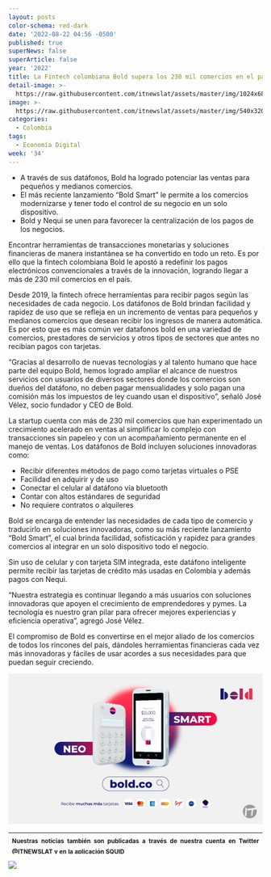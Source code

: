 ```yaml
---
layout: posts
color-schema: red-dark
date: '2022-08-22 04:56 -0500'
published: true
superNews: false
superArticle: false
year: '2022'
title: La Fintech colombiana Bold supera los 230 mil comercios en el país
detail-image: >-
  https://raw.githubusercontent.com/itnewslat/assets/master/img/1024x680/bold-g.jpg
image: >-
  https://raw.githubusercontent.com/itnewslat/assets/master/img/540x320/bold-p.jpg
categories:
  - Colombia
tags:
  - Economía Digital
week: '34'
---
```

- A través de sus datáfonos, Bold ha logrado potenciar las ventas para pequeños y medianos comercios.
- El más reciente lanzamiento “Bold Smart” le permite a los comercios modernizarse y tener todo el control de su negocio en un solo dispositivo.
- Bold y Nequi se unen para favorecer la centralización de los pagos de los negocios.
 
Encontrar herramientas de transacciones monetarias y soluciones financieras de manera instantánea se ha convertido en todo un reto. Es por ello que la fintech colombiana Bold le apostó a redefinir los pagos electrónicos convencionales a través de la innovación, logrando llegar a más de 230 mil comercios en el país. 

Desde 2019, la fintech ofrece herramientas para recibir pagos según las necesidades de cada negocio. Los datáfonos de Bold brindan facilidad y rapidez de uso que se refleja en un incremento de ventas para pequeños y medianos comercios que desean recibir los ingresos de manera automática. Es por esto que es más común ver datafonos bold en una variedad de comercios, prestadores de servicios y otros tipos de sectores que antes no recibían pagos con tarjetas.

“Gracias al desarrollo de nuevas tecnologías y al talento humano que hace parte del equipo Bold, hemos logrado ampliar el alcance de nuestros servicios con usuarios de diversos sectores donde los comercios son dueños del datáfono, no deben pagar mensualidades y solo pagan una comisión más los impuestos de ley cuando usan el dispositivo”, señaló José Vélez, socio fundador y CEO de Bold.

La startup cuenta con más de 230 mil comercios que han experimentado un crecimiento acelerado en ventas al simplificar lo complejo con transacciones sin papeleo y con un acompañamiento permanente en el manejo de ventas. Los datáfonos de Bold incluyen soluciones innovadoras como:

- Recibir diferentes métodos de pago como tarjetas virtuales o PSE
- Facilidad en adquirir y de uso
- Conectar el celular al datáfono vía bluetooth
- Contar con altos estándares de seguridad
- No requiere contratos o alquileres

Bold se encarga de entender las necesidades de cada tipo de comercio y traducirlo en soluciones innovadoras, como su más reciente lanzamiento “Bold Smart”, el cual brinda facilidad, sofisticación y rapidez para grandes comercios al integrar en un solo dispositivo todo el negocio. 

Sin uso de celular y con tarjeta SIM integrada, este datáfono inteligente permite recibir las tarjetas de crédito más usadas en Colombia y además pagos con Nequi. 

“Nuestra estrategia es continuar llegando a más usuarios con soluciones innovadoras que apoyen el crecimiento de emprendedores y pymes. La tecnología es nuestro gran pilar para ofrecer mejores experiencias y eficiencia operativa”, agregó José Vélez. 

El compromiso de Bold es convertirse en el mejor aliado de los comercios de todos los rincones del país, dándoles herramientas financieras cada vez más innovadoras y fáciles de usar acordes a sus necesidades para que puedan seguir creciendo.

![](https://raw.githubusercontent.com/itnewslat/assets/master/img/540x320/bold-p.jpg)

<table style="height: 42px;" width="569">
<tbody>
<tr>
<td style="text-align: justify;"><sub><strong>Nuestras noticias también son publicadas a través de nuestra cuenta en Twitter <a href="https://twitter.com/itnewslat?lang=es">@ITNEWSLAT</a> y en la aplicación <a href="https://squidapp.co/en/">SQUID</a></strong></sub></td>
</tr>
</tbody>
</table>

<img src="https://tracker.metricool.com/c3po.jpg?hash=56f88a41e39ab42c063cc51676587a04"/>